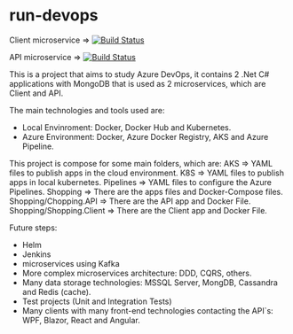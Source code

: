 # run-devops

Client microservice => [![Build Status](https://dev.azure.com/liapisbpro2/shopping/_apis/build/status/ShoppingClient-Pipeline?branchName=main)](https://dev.azure.com/liapisbpro2/shopping/_build/latest?definitionId=4&branchName=main)

API microservice => [![Build Status](https://dev.azure.com/liapisbpro2/shopping/_apis/build/status/ShoppingAPI-Pipeline?branchName=main)](https://dev.azure.com/liapisbpro2/shopping/_build/latest?definitionId=3&branchName=main)

This is a project that aims to study Azure DevOps, it contains 2 .Net C# applications with MongoDB that is used as 2 microservices, which are Client and API.

The main technologies and tools used are:
 - Local Envinroment: Docker, Docker Hub and Kubernetes.
 - Azure Environment: Docker, Azure Docker Registry, AKS and Azure Pipeline.
 
 This project is compose for some main folders, which are:
 AKS => YAML files to publish apps in the cloud environment.
 K8S => YAML files to publish apps in local kubernetes.
 Pipelines => YAML files to configure the Azure Pipelines.
 Shopping => There are the apps files and Docker-Compose files.
 Shopping/Chopping.API => There are the API app and Docker File.
 Shopping/Shopping.Client => There are the Client app and Docker File.
 
 Future steps: 
  - Helm
  - Jenkins
  - microservices using Kafka
  - More complex microservices architecture: DDD, CQRS, others.
  - Many data storage technologies: MSSQL Server, MongDB, Cassandra and Redis (cache).
  - Test projects (Unit and Integration Tests)
  - Many clients with many front-end technologies contacting the API`s: WPF, Blazor, React and Angular.
